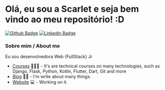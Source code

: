 # Olá, eu sou a Scarlet e seja bem vindo ao meu repositório! :D

[![Github Badge](https://img.shields.io/badge/-Github-000?style=flat-square&logo=Github&logoColor=white&link=https://github.com/ScarletAraujo)](https://github.com/ScarletAraujo)
[![Linkedin Badge](https://img.shields.io/badge/-LinkedIn-blue?style=flat-square&logo=Linkedin&logoColor=white&link=https://www.linkedin.com/in/scarletaraujo/)](https://www.linkedin.com/in/scarletaraujo/)

### Sobre mim / About me
Eu sou desenvolvedora Web {FullStack} Jr

- [Courses](https://www.treinaweb.com.br/cursos-online?q=fagner+pinheiro) 👨🏼‍🏫 - It's are technical courses on many technologies, such as Django, Flask, Python, Kotlin, Flutter, Dart, Git and more
- [Blog](https://www.treinaweb.com.br/blog/author/fagner-pinheiro/) ✍🏼 - I'm write about many things.
- [Website](https://fagnerpsantos.dev/) 💻 - Working on it.
